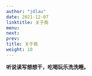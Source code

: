 ```yaml
---
author: "jdlau"
date: 2021-12-07
linktitle: 关于我
menu:
next:
prev:
title: 关于我
weight: 10
---
```


**听说读写想想干，吃喝玩乐洗洗睡。**
